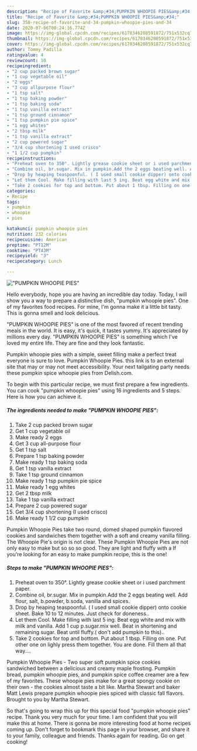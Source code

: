 ```yaml
---
description: "Recipe of Favorite &amp;#34;PUMPKIN WHOOPIE PIES&amp;#34;"
title: "Recipe of Favorite &amp;#34;PUMPKIN WHOOPIE PIES&amp;#34;"
slug: 358-recipe-of-favorite-and-34-pumpkin-whoopie-pies-and-34
date: 2020-07-06T00:24:16.774Z
image: https://img-global.cpcdn.com/recipes/6178346208591872/751x532cq70/pumpkin-whoopie-pies-recipe-main-photo.jpg
thumbnail: https://img-global.cpcdn.com/recipes/6178346208591872/751x532cq70/pumpkin-whoopie-pies-recipe-main-photo.jpg
cover: https://img-global.cpcdn.com/recipes/6178346208591872/751x532cq70/pumpkin-whoopie-pies-recipe-main-photo.jpg
author: Tommy Padilla
ratingvalue: 4
reviewcount: 10
recipeingredient:
- "2 cup packed brown sugar"
- "1 cup vegetable oil"
- "2 eggs"
- "3 cup allpurpose flour"
- "1 tsp salt"
- "1 tsp baking powder"
- "1 tsp baking soda"
- "1 tsp vanilla extract"
- "1 tsp ground cinnamon"
- "1 tsp pumpkin pie spice"
- "1 egg whites"
- "2 tbsp milk"
- "1 tsp vanilla extract"
- "2 cup powered sugar"
- "3/4 cup shortening I used crisco"
- "1 1/2 cup pumpkin"
recipeinstructions:
- "Preheat oven to 350°. Lightly grease cookie sheet or i used parchment paper."
- "Combine oil, br.sugar. Mix in pumpkin.Add the 2 eggs beating well. Add flour, salt, b.powder, b.soda, vanilla and spices."
- "Drop by heaping teaspoonful. ( I used small cookie dipper) onto cookie sheet. Bake 10 to 12 minutes. Just check for doneness.."
- "Let them Cool. Make filling with last 5 ing. Beat egg white and mix with milk and vanilla. Add 1 cup p.sugar.mix well. Beat in shortening and remaining sugar. Beat until fluffy.( don&#39;t add pumpkin to this).."
- "Take 2 cookies for top and bottom. Put about 1 tbsp. Filling on one. Put other one on lighly press them together. You are done. Fill them all that way...."
categories:
- Recipe
tags:
- pumpkin
- whoopie
- pies

katakunci: pumpkin whoopie pies 
nutrition: 232 calories
recipecuisine: American
preptime: "PT12M"
cooktime: "PT43M"
recipeyield: "3"
recipecategory: Lunch

---
```



![&#34;PUMPKIN WHOOPIE PIES&#34;](https://img-global.cpcdn.com/recipes/6178346208591872/751x532cq70/pumpkin-whoopie-pies-recipe-main-photo.jpg)

Hello everybody, hope you are having an incredible day today. Today, I will show you a way to prepare a distinctive dish, &#34;pumpkin whoopie pies&#34;. One of my favorites food recipes. For mine, I'm gonna make it a little bit tasty. This is gonna smell and look delicious.

&#34;PUMPKIN WHOOPIE PIES&#34; is one of the most favored of recent trending meals in the world. It is easy, it's quick, it tastes yummy. It's appreciated by millions every day. &#34;PUMPKIN WHOOPIE PIES&#34; is something which I've loved my entire life. They are fine and they look fantastic.

Pumpkin whoopie pies with a simple, sweet filling make a perfect treat everyone is sure to love. Pumpkin Whoopie Pies. this link is to an external site that may or may not meet accessibility. Your next tailgating party needs these pumpkin spice whoopie pies from Delish.com.


To begin with this particular recipe, we must first prepare a few ingredients. You can cook &#34;pumpkin whoopie pies&#34; using 16 ingredients and 5 steps. Here is how you can achieve it.

<!--inarticleads1-->

##### The ingredients needed to make &#34;PUMPKIN WHOOPIE PIES&#34;:

1. Take 2 cup packed brown sugar
1. Get 1 cup vegetable oil
1. Make ready 2 eggs
1. Get 3 cup all-purpose flour
1. Get 1 tsp salt
1. Prepare 1 tsp baking powder
1. Make ready 1 tsp baking soda
1. Get 1 tsp vanilla extract
1. Take 1 tsp ground cinnamon
1. Make ready 1 tsp pumpkin pie spice
1. Make ready 1 egg whites
1. Get 2 tbsp milk
1. Take 1 tsp vanilla extract
1. Prepare 2 cup powered sugar
1. Get 3/4 cup shortening (I used crisco)
1. Make ready 1 1/2 cup pumpkin


Pumpkin Whoopie Pies take two round, domed shaped pumpkin flavored cookies and sandwiches them together with a soft and creamy vanilla filling. The Whoopie Pie&#39;s origin is not clear. These Pumpkin Whoopie Pies are not only easy to make but so so so good. They are light and fluffy with a If you&#39;re looking for an easy to make pumpkin recipe, this is the one! 

<!--inarticleads2-->

##### Steps to make &#34;PUMPKIN WHOOPIE PIES&#34;:

1. Preheat oven to 350°. Lightly grease cookie sheet or i used parchment paper.
1. Combine oil, br.sugar. Mix in pumpkin.Add the 2 eggs beating well. Add flour, salt, b.powder, b.soda, vanilla and spices.
1. Drop by heaping teaspoonful. ( I used small cookie dipper) onto cookie sheet. Bake 10 to 12 minutes. Just check for doneness..
1. Let them Cool. Make filling with last 5 ing. Beat egg white and mix with milk and vanilla. Add 1 cup p.sugar.mix well. Beat in shortening and remaining sugar. Beat until fluffy.( don&#39;t add pumpkin to this)..
1. Take 2 cookies for top and bottom. Put about 1 tbsp. Filling on one. Put other one on lighly press them together. You are done. Fill them all that way....


Pumpkin Whoopie Pies - Two super soft pumpkin spice cookies sandwiched between a delicious and creamy maple frosting. Pumpkin bread, pumpkin whoopie pies, and pumpkin spice coffee creamer are a few of my favorites. These whoopie pies make for a great spongy cookie on their own - the cookies almost taste a bit like. Martha Stewart and baker Matt Lewis prepare pumpkin whoopie pies spiced with classic fall flavors. Brought to you by Martha Stewart. 

So that's going to wrap this up for this special food &#34;pumpkin whoopie pies&#34; recipe. Thank you very much for your time. I am confident that you will make this at home. There is gonna be more interesting food at home recipes coming up. Don't forget to bookmark this page in your browser, and share it to your family, colleague and friends. Thanks again for reading. Go on get cooking!
